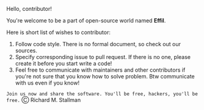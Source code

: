 Hello, contributor!

You're welcome to be a part of open-source world named **Effil**.

Here is short list of wishes to contributor:
1. Follow code style. There is no formal document, so check out our sources.
2. Specify corresponding issue to pull request. If there is no one, please create it before you start write a code!
3. Feel free to communicate with maintainers and other contributors if you're not sure that you know how to solve problem. Btw communicate with us even if you know!

`Join us now and share the software. You'll be free, hackers, you'll be free.`
Ⓒ Richard M. Stallman
